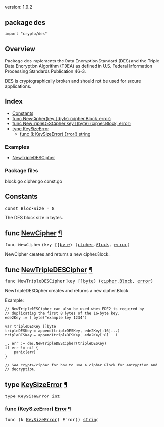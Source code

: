 version: 1.9.2
## package des

  `import "crypto/des"`

## Overview

Package des implements the Data Encryption Standard (DES) and the Triple Data
Encryption Algorithm (TDEA) as defined in U.S. Federal Information Processing
Standards Publication 46-3.

DES is cryptographically broken and should not be used for secure applications.

## Index

- [Constants](#pkg-constants)
- [func NewCipher(key []byte) (cipher.Block, error)](#NewCipher)
- [func NewTripleDESCipher(key []byte) (cipher.Block, error)](#NewTripleDESCipher)
- [type KeySizeError](#KeySizeError)
  - [func (k KeySizeError) Error() string](#KeySizeError.Error)

### Examples

- [NewTripleDESCipher](#exampleNewTripleDESCipher)

### Package files
 [block.go](//github.com/golang/go/blob/2ea7d3461bb41d0ae12b56ee52d43314bcdb97f9/src/crypto/des/block.go) [cipher.go](//github.com/golang/go/blob/2ea7d3461bb41d0ae12b56ee52d43314bcdb97f9/src/crypto/des/cipher.go) [const.go](//github.com/golang/go/blob/2ea7d3461bb41d0ae12b56ee52d43314bcdb97f9/src/crypto/des/const.go)

<h2 id="pkg-constants">Constants</h2>

<pre>const <span id="BlockSize">BlockSize</span> = 8</pre>

The DES block size in bytes.

<h2 id="NewCipher">func <a href="//github.com/golang/go/blob/2ea7d3461bb41d0ae12b56ee52d43314bcdb97f9/src/crypto/des/cipher.go#L18">NewCipher</a>
    <a href="#NewCipher">¶</a></h2>
<pre>func NewCipher(key []<a href="/builtin/#byte">byte</a>) (<a href="/crypto/cipher/">cipher</a>.<a href="/crypto/cipher/#Block">Block</a>, <a href="/builtin/#error">error</a>)</pre>

NewCipher creates and returns a new cipher.Block.

<h2 id="NewTripleDESCipher">func <a href="//github.com/golang/go/blob/2ea7d3461bb41d0ae12b56ee52d43314bcdb97f9/src/crypto/des/cipher.go#L40">NewTripleDESCipher</a>
    <a href="#NewTripleDESCipher">¶</a></h2>
<pre>func NewTripleDESCipher(key []<a href="/builtin/#byte">byte</a>) (<a href="/crypto/cipher/">cipher</a>.<a href="/crypto/cipher/#Block">Block</a>, <a href="/builtin/#error">error</a>)</pre>

NewTripleDESCipher creates and returns a new cipher.Block.

<a id="exampleNewTripleDESCipher"></a>
Example:

    // NewTripleDESCipher can also be used when EDE2 is required by
    // duplicating the first 8 bytes of the 16-byte key.
    ede2Key := []byte("example key 1234")

    var tripleDESKey []byte
    tripleDESKey = append(tripleDESKey, ede2Key[:16]...)
    tripleDESKey = append(tripleDESKey, ede2Key[:8]...)

    _, err := des.NewTripleDESCipher(tripleDESKey)
    if err != nil {
        panic(err)
    }

    // See crypto/cipher for how to use a cipher.Block for encryption and
    // decryption.

<h2 id="KeySizeError">type <a href="//github.com/golang/go/blob/2ea7d3461bb41d0ae12b56ee52d43314bcdb97f9/src/crypto/des/cipher.go#L6">KeySizeError</a>
    <a href="#KeySizeError">¶</a></h2>
<pre>type KeySizeError <a href="/builtin/#int">int</a></pre>


<h3 id="KeySizeError.Error">func (KeySizeError) <a href="//github.com/golang/go/blob/2ea7d3461bb41d0ae12b56ee52d43314bcdb97f9/src/crypto/des/cipher.go#L8">Error</a>
    <a href="#KeySizeError.Error">¶</a></h3>
<pre>func (k <a href="#KeySizeError">KeySizeError</a>) Error() <a href="/builtin/#string">string</a></pre>




